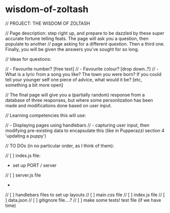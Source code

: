 # wisdom-of-zoltash

// PROJECT: THE WISDOM OF ZOLTASH

//  Page description: step right up, and prepare to be dazzled by these super accurate fortune telling feats. The page will ask you a question, then populate to another
// page asking for a different question. Then a third one. Finally, you will be given the answers you've sought for so long.

// Ideas for questions:

// - Favourite number? [free text]
// - Favourite colour? [drop down..?]
// - What is a lyric from a song you like? The town you were born? If you could tell your younger self one piece of advice, what would it be? [etc, something a bit more open]

// The final page will give you a (partially random) response from a database of three responses, but where some personlization has been made and modifications done based on user input.

// Learning competencies this will use:

// - Displaying pages using handlebars
// - capturing user input, then modifying pre-existing data to encapsulate this (like in Pupperazzi section 4 'updating a puppy')

// TO DOs (in no particular order, as I think of them):

// [ ] index.js file:

- set up PORT / server

// [ ] server.js file

- 

// [ ] handlebars files to set up layouts
// [ ] main.css file
// [ ] index.js file
// [ ] data.json
// [ ] gitignore file....?
// [ ] make some tests! test file (if we have time)

